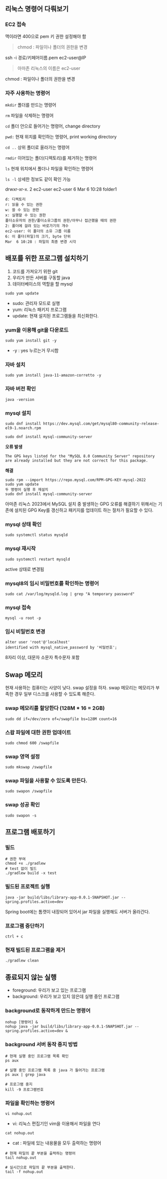 ## 리눅스 명령어 다뤄보기
### EC2 접속
맥이라면 400으로 pem 키 권한 설정해야 함
> chmod : 파일이나 폴더의 권한을 변경

ssh -i 경로/키페어이름.pem ec2-user@IP

> 아마존 리눅스의 이름은 ec2-user

chmod : 파일이나 폴더의 권한을 변경

### 자주 사용하는 명령어
`mkdir` 폴더를 만드는 명령어 

`rm` 파일을 삭제하는 명령어

`cd` 폴더 안으로 들어가는 명령어, change directory

`pwd:` 현재 위치를 확인하는 명령어, print working directory

`cd ..`  상위 폴더로 올라가는 명령어

`rmdir` 이어있는 폴더(디렉토리)를 제거하는 명령어

`ls` 현재 위치에서 폴더나 파일을 확인하는 명령어

`ls -l`  상세한 정보도 같이 확인 가능
   
   drwxr-xr-x. 2 ec2-user ec2-user 6 Mar  6 10:28 folder1

```
d: 디렉토리
r: 읽을 수 있는 권한
w: 쓸 수 있는 권한
x: 실행할 수 있는 권한
폴더소유자의 권한/폴더소유그룹의 권한/아무나 접근했을 때의 권한
2: 폴더에 걸려 있는 바로가기의 개수
ec2-user: 이 폴더의 소유 그룹 이름
6: 이 폴더(파일)의 크기, byte 단위
Mar  6 10:28 : 파일의 최종 변경 시각
```



## 배포를 위한 프로그램 설치하기
1. 코드를 가져오기 위한 git
2. 우리가 만든 서버를 구동할 java
3. 데이터베이스의 역할을 할 mysql

```
sudo yum update
```
- sudo: 관리자 모드로 실행
- yum: 리눅스 패키지 프로그램
- update: 현재 설치된 프로그램들을 최신화한다.

### yum을 이용해 git을 다운로드 
```
sudo yum install git -y
```
- -y : yes 누르는거 무시함

### 자바 설치
```
sudo yum install java-11-amazon-corretto -y
```

### 자바 버전 확인
```
java -version
```

### mysql 설치
```
sudo dnf install https://dev.mysql.com/get/mysql80-community-release-el9-1.noarch.rpm
```
```
sudo dnf install mysql-community-server
```

__오류 발생__
```
The GPG keys listed for the "MySQL 8.0 Community Server" repository are already installed but they are not correct for this package.
```

__해결__
```
sudo rpm --import https://repo.mysql.com/RPM-GPG-KEY-mysql-2022
sudo yum update
두 명령어 실행 후 재설치
sudo dnf install mysql-community-server
```

아마존 리눅스 2023에서 MySQL 설치 중 발생하는 GPG 오류를 해결하기 위해서는 기존에 설치된 GPG Key를 갱신하고 패키지를 업데이트 하는 절차가 필요할 수 있다.

### mysql 상태 확인
```
sudo systemctl status mysqld
```

### mysql 재시작
```
sudo systemctl restart mysqld
```
active 상태로 변경됨

### mysql8의 임시 비밀번호를 확인하는 명령어
```
sudo cat /var/log/mysqld.log | grep "A temporary password"
```

### mysql 접속
```
mysql -u root -p
```

### 임시 비밀번호 변경
```
alter user 'root'@'localhost'
identified with mysql_native_password by '비밀번호';
```
8자리 이상, 대문자 소문자 특수문자 포함

## Swap 메모리

현재 사용하는 컴퓨터는 사양이 낮다. swap 설정을 하자. swap 메모리는 메모리가 부족한 경우 일부 디스크를 사용할 수 있도록 해준다.

### swap 메모리를 할당한다 (128M * 16 = 2GB)
```
sudo dd if=/dev/zero of=/swapfile bs=128M count=16
```
### 스왑 파일에 대한 권한 업데이트
```
sudo chmod 600 /swapfile
```
### swap 영역 설정
```
sudo mkswap /swapfile
```
### swap 파일을 사용할 수 있도록 만든다.
```
sudo swapon /swapfile
```
### swap 성공 확인
```
sudo swapon -s
```

## 프로그램 배포하기
### 빌드
```
# 권한 부여
chmod +x ./gradlew
# test 없이 빌드
./gradlew build -x test
```
### 빌드된 프로젝트 실행
```
java -jar build/libs/library-app-0.0.1-SNAPSHOT.jar --spring.profiles.active=dev
```
Spring boot에는 톰캣이 내장되어 있어서 jar 파일을 실행해도 서버가 올라간다.

### 프로그램 중단하기
```
ctrl + c
```

### 현재 빌드된 프로그램을 제거
```
./gradlew clean
```

## 종료되지 않는 실행
- foreground: 우리가 보고 있는 프로그램
- background: 우리가 보고 있지 않은데 실행 중인 프로그램

### background로 동작하게 만드는 명령어
```
nohup [명령어] &
nohup java -jar build/libs/library-app-0.0.1-SNAPSHOT.jar --spring.profiles.active=dev &
```


### background 서버 동작 중지 방법
```
# 현재 실행 중인 프로그램 목록 확인
ps aux 

# 실행 중인 프로그램 목록 중 java 가 들어가는 프로그램
ps aux | grep java 

# 프로그램 중지
kill -9 프로그램번호
```


### 파일을 확인하는 명령어
```
vi nohup.out
```
- vi: 리눅스 편집기인 vim을 이용해서 파일을 연다

```
cat nohup.out
```
- cat : 파일에 있는 내용물을 모두 출력하는 명령어

```
# 현재 파일의 끝 부분을 출력하는 명령어
tail nohup.out

# 실시간으로 파일의 끝 부분을 출력한다.
tail -f nohup.out
```




